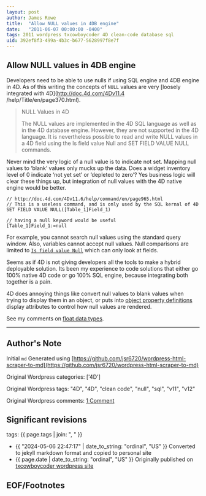 ```yaml
---
layout: post
author: James Rowe
title:  "Allow NULL values in 4DB engine"
date:   "2011-06-07 00:00:00 -0400"
tags: 2011 wordpress txcowboycoder 4D clean-code database sql
uid: 392ef8f3-499a-4b3c-b677-5628997f8e7f
---
```



## Allow NULL values in 4DB engine


Developers need to be able to use nulls if using SQL engine and 4DB engine in 4D. As of this writing the concepts of `NULL` values are very [loosely integrated with 4D](http://doc.4d.com/4Dv11.4 /help/Title/en/page370.html).



> NULL Values in 4D 
> 
> 
> The NULL values are implemented in the 4D SQL language as well as in the 4D database engine. However, they are not supported in the 4D language. It is nevertheless possible to read and write NULL values in a 4D field using the Is field value Null and SET FIELD VALUE NULL commands.


Never mind the very logic of a null value is to indicate not set. Mapping null values to ‘blank’ values only mucks up the data. Does a widget inventory level of 0 indicate ‘not yet set’ or ‘depleted to zero’? Yes business logic will clear these things up, but integration of null values with the 4D native engine would be better. 



```
// http://doc.4d.com/4Dv11.6/help/command/en/page965.html
// This is a useless command, and is only used by the SQL kernal of 4D
SET FIELD VALUE NULL([Table_1]Field_1)

// having a null keyword would be useful
[Table_1]Field_1:=null

```

For example, you cannot search null values using the standard query window. Also, variables cannot accept null values. Null comparisons are limited to [`Is field value Null`](http://doc.4d.com/4Dv11.6/help/command/en/page964.html) which can only look at fields.


Seems as if 4D is not giving developers all the tools to make a hybrid deployable solution. Its been my experience to code solutions that either go 100% native 4D code or go 100% SQL engine, because integrating both together is a pain.


4D does annoying things like convert null values to blank values when trying to display them in an object, or puts into [object property definitions](http://kb.4d.com/search/assetid=75825) display attributes to control how null values are rendered.


See my comments on [float data types](http://txcowboycoder.wordpress.com/2010/11/11/new-4d-variable-data-type-float/ "New 4D variable data type – float").




---

## Author's Note

Initial `md` Generated using [https://github.com/jsr6720/wordpress-html-scraper-to-md](https://github.com/jsr6720/wordpress-html-scraper-to-md)

Original Wordpress categories: ['4D']

Original Wordpress tags: "4D", "4D", "clean code", "null", "sql", "v11", "v12"

Original Wordpress comments: <a href="https://txcowboycoder.wordpress.com/2011/06/07/allow-null-values-in-4db-engine/#comments">1 Comment</a>

## Significant revisions

tags: {{ page.tags | join: ", " }} <!-- todo move this somewhere -->

- {{ "2024-05-06 22:47:17" | date_to_string: "ordinal", "US" }} Converted to jekyll markdown format and copied to personal site
- {{ page.date | date_to_string: "ordinal", "US" }} Originally published on [txcowboycoder wordpress site](https://txcowboycoder.wordpress.com/2011/06/07/allow-null-values-in-4db-engine/)

## EOF/Footnotes

